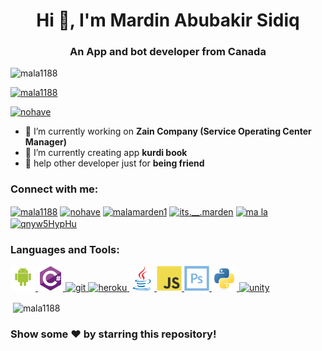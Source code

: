 <h1 align="center">Hi 👋, I'm Mardin Abubakir Sidiq</h1>
<h3 align="center">An App and bot developer from Canada</h3>

<p align="left"> <img src="https://komarev.com/ghpvc/?username=mala1188&label=Profile%20views&color=0e75b6&style=flat" alt="mala1188" /> </p>

<p align="left"> <a href="https://github.com/ryo-ma/github-profile-trophy"><img src="https://github-profile-trophy.vercel.app/?username=mala1188&theme=onedark" alt="mala1188" /></a> </p>

<p align="left"> <a href="https://twitter.com/nohave" target="blank"><img src="https://img.shields.io/twitter/follow/nohave?logo=twitter&style=for-the-badge" alt="nohave" /></a> </p>

- 🔭 I’m currently working on **Zain Company (Service Operating Center Manager)**
- 🔭 I’m currently creating app **kurdi book**
- 💞 help other developer just for **being friend**

<h3 align="left">Connect with me:</h3>
<p align="left">
<a href="https://dev.to/mala1188" target="blank"><img align="center" src="https://cdn.jsdelivr.net/npm/simple-icons@3.0.1/icons/dev-dot-to.svg" alt="mala1188" height="30" width="40" /></a>
<a href="https://twitter.com/nohave" target="blank"><img align="center" src="https://cdn.jsdelivr.net/npm/simple-icons@3.0.1/icons/twitter.svg" alt="nohave" height="30" width="40" /></a>
<a href="https://fb.com/malamarden1" target="blank"><img align="center" src="https://cdn.jsdelivr.net/npm/simple-icons@3.0.1/icons/facebook.svg" alt="malamarden1" height="30" width="40" /></a>
<a href="https://www.instagram.com/marden_bakr" target="blank"><img align="center" src="https://cdn.jsdelivr.net/npm/simple-icons@3.0.1/icons/instagram.svg" alt="its.__.marden" height="30" width="40" /></a>
<a href="https://www.youtube.com/channel/UCSaXsFkh8AtwEWHvmr1R_cg" target="blank"><img align="center" src="https://cdn.jsdelivr.net/npm/simple-icons@3.0.1/icons/youtube.svg" alt="ma la" height="30" width="40" /></a>
<a href="https://discord.gg/qnyw5HypHu" target="blank"><img align="center" src="https://cdn.jsdelivr.net/npm/simple-icons@3.0.1/icons/discord.svg" alt="qnyw5HypHu" height="30" width="40" /></a>
</p>

<h3 align="left">Languages and Tools:</h3>
<p align="left"> <a href="https://developer.android.com" target="_blank"> <img src="https://raw.githubusercontent.com/devicons/devicon/master/icons/android/android-original-wordmark.svg" alt="android" width="40" height="40"/> </a> <a href="https://www.w3schools.com/cs/" target="_blank"> <img src="https://raw.githubusercontent.com/devicons/devicon/master/icons/csharp/csharp-original.svg" alt="csharp" width="40" height="40"/> </a> <a href="https://git-scm.com/" target="_blank"> <img src="https://www.vectorlogo.zone/logos/git-scm/git-scm-icon.svg" alt="git" width="40" height="40"/> </a> <a href="https://heroku.com" target="_blank"> <img src="https://www.vectorlogo.zone/logos/heroku/heroku-icon.svg" alt="heroku" width="40" height="40"/> </a> <a href="https://www.java.com" target="_blank"> <img src="https://raw.githubusercontent.com/devicons/devicon/master/icons/java/java-original.svg" alt="java" width="40" height="40"/> </a> <a href="https://developer.mozilla.org/en-US/docs/Web/JavaScript" target="_blank"> <img src="https://raw.githubusercontent.com/devicons/devicon/master/icons/javascript/javascript-original.svg" alt="javascript" width="40" height="40"/> </a> <a href="https://www.photoshop.com/en" target="_blank"> <img src="https://raw.githubusercontent.com/devicons/devicon/master/icons/photoshop/photoshop-line.svg" alt="photoshop" width="40" height="40"/> </a> <a href="https://www.python.org" target="_blank"> <img src="https://raw.githubusercontent.com/devicons/devicon/master/icons/python/python-original.svg" alt="python" width="40" height="40"/> </a> <a href="https://unity.com/" target="_blank"> <img src="https://www.vectorlogo.zone/logos/unity3d/unity3d-icon.svg" alt="unity" width="40" height="40"/> </a> </p>

<p>&nbsp;<img align="center" src="https://github-readme-stats.vercel.app/api?username=mala1188&show_icons=true&locale=en" alt="mala1188" /></p>


### Show some ❤️ by starring this repository!

</div>
